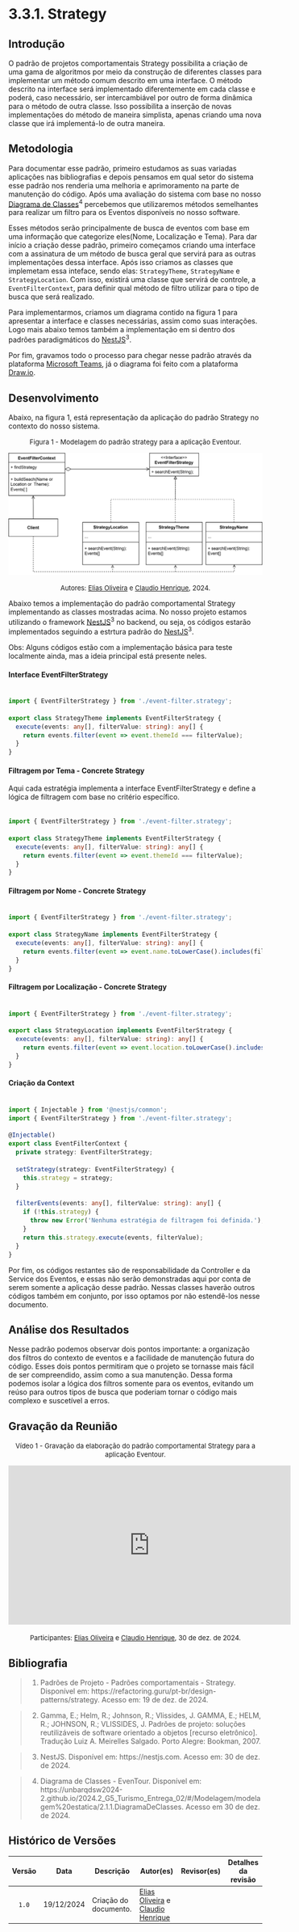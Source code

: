 # 3.3.1. Strategy

## Introdução

O padrão de projetos comportamentais Strategy possibilita a criação de uma gama de algoritmos por meio da construção de diferentes classes para implementar um método comum descrito em uma interface. O método descrito na interface será implementado diferentemente em cada classe e poderá, caso necessário, ser intercambiável por outro de forma dinâmica para o método de outra classe. Isso possibilita a inserção de novas implementações do método de maneira simplista, apenas criando uma nova classe que irá implementá-lo de outra maneira.

## Metodologia

Para documentar esse padrão, primeiro estudamos as suas variadas aplicações nas bibliografias e depois pensamos em qual setor do sistema esse padrão nos renderia uma melhoria e aprimoramento na parte de manutenção do código. Após uma avaliação do sistema com base no nosso [Diagrama de Classes](https://unbarqdsw2024-2.github.io/2024.2_G5_Turismo_Entrega_02/#/Modelagem/modelagem%20estatica/2.1.1.DiagramaDeClasses)<sup><a herf="#ref4">4</a></sup> percebemos que utilizaremos métodos semelhantes para realizar um filtro para os Eventos disponíveis no nosso software.

Esses métodos serão principalmente de busca de eventos com base em uma informação que categorize eles(Nome, Localização e Tema). Para dar início a criação desse padrão, primeiro começamos criando uma interface com a assinatura de um método de busca geral que servirá para as outras implementações dessa interface. Após isso criamos as classes que implemetam essa inteface, sendo elas: `StrategyTheme`, `StrategyName` e `StrategyLocation`. Com isso, existirá uma classe que servirá de controle, a `EventFilterContext`, para definir qual método de filtro utilizar para o tipo de busca que será realizado. 

Para implementarmos, criamos um diagrama contido na figura 1 para apresentar a interface e classes necessárias, assim como suas interações. Logo mais abaixo temos também a implementação em si dentro dos padrões paradigmáticos do [NestJS](https://nestjs.com/)<sup><a herf="#ref3">3</a></sup>.

Por fim, gravamos todo o processo para chegar nesse padrão através da plataforma [Microsoft Teams](https://www.microsoft.com/pt-br/microsoft-teams/group-chat-software/), já o diagrama foi feito com a plataforma [Draw.io](https://draw.io/).

## Desenvolvimento

Abaixo, na figura 1, está representação da aplicação do padrão Strategy no contexto do nosso sistema.

<font size="2"><p style="text-align: center">Figura 1 - Modelagem do padrão strategy para a aplicação Eventour.</p></font>

<center>

![imagem](../assets/comportamentais/strategy/diagrama_padrao_comportamental_strategy.svg)

</center>

<font size="2"><p style="text-align: center">Autores: [Elias Oliveira][EliasGH] e [Claudio Henrique][ClaudioGH], 2024.</p></font>

Abaixo temos a implementação do padrão comportamental Strategy implementando as classes mostradas acima. No nosso projeto estamos utilizando o framework [NestJS](https://nestjs.com/)<sup><a herf="#ref3">3</a></sup> no backend, ou seja, os códigos estarão implementados seguindo a estrtura padrão do [NestJS](https://nestjs.com/)<sup><a herf="#ref3">3</a></sup>. 

Obs: Alguns códigos estão com a implementação básica para teste localmente ainda, mas a ideia principal está presente neles.

#### Interface EventFilterStrategy

```ts

import { EventFilterStrategy } from './event-filter.strategy';

export class StrategyTheme implements EventFilterStrategy {
  execute(events: any[], filterValue: string): any[] {
    return events.filter(event => event.themeId === filterValue);
  }
}

```


#### Filtragem por Tema - Concrete Strategy

Aqui cada estratégia implementa a interface EventFilterStrategy e define a lógica de filtragem com base no critério específico.

```ts

import { EventFilterStrategy } from './event-filter.strategy';

export class StrategyTheme implements EventFilterStrategy {
  execute(events: any[], filterValue: string): any[] {
    return events.filter(event => event.themeId === filterValue);
  }
}

```

#### Filtragem por Nome - Concrete Strategy


```ts

import { EventFilterStrategy } from './event-filter.strategy';

export class StrategyName implements EventFilterStrategy {
  execute(events: any[], filterValue: string): any[] {
    return events.filter(event => event.name.toLowerCase().includes(filterValue.toLowerCase()));
  }
}

```


#### Filtragem por Localização - Concrete Strategy


```ts

import { EventFilterStrategy } from './event-filter.strategy';

export class StrategyLocation implements EventFilterStrategy {
  execute(events: any[], filterValue: string): any[] {
    return events.filter(event => event.location.toLowerCase().includes(filterValue.toLowerCase()));
  }
}

```

#### Criação da Context

```ts

import { Injectable } from '@nestjs/common';
import { EventFilterStrategy } from './event-filter.strategy';

@Injectable()
export class EventFilterContext {
  private strategy: EventFilterStrategy;

  setStrategy(strategy: EventFilterStrategy) {
    this.strategy = strategy;
  }

  filterEvents(events: any[], filterValue: string): any[] {
    if (!this.strategy) {
      throw new Error('Nenhuma estratégia de filtragem foi definida.');
    }
    return this.strategy.execute(events, filterValue);
  }
}

```

Por fim, os códigos restantes são de responsabilidade da Controller e da Service dos Eventos, e essas não serão demonstradas aqui por conta de serem somente a aplicação desse padrão. Nessas classes haverão outros códigos também em conjunto, por isso optamos por não estendê-los nesse documento.

## Análise dos Resultados <!-- NÃO apague essa sub -->

Nesse padrão podemos observar dois pontos importante: a organização dos filtros do contexto de eventos e a facilidade de manutenção futura do código. Esses dois pontos permitiram que o projeto se tornasse mais fácil de ser compreendido, assim como a sua manutenção. Dessa forma podemos isolar a lógica dos filtros somente para os eventos, evitando um reúso para outros tipos de busca que poderiam tornar o código mais complexo e suscetível a erros.

## Gravação da Reunião 

<font size="2"><p style="text-align: center">Vídeo 1 - Gravação da elaboração do padrão comportamental Strategy para a aplicação Eventour.</p></font>

<iframe width="560" height="315" 
  src="https://www.youtube.com/embed/__G_8HwRduk" 
  frameborder="0" 
  allow="accelerometer; autoplay; clipboard-write; encrypted-media; gyroscope; picture-in-picture" 
  allowfullscreen>
</iframe>

<font size="2"><p style="text-align: center">Participantes: [Elias Oliveira][EliasGH] e [Claudio Henrique][ClaudioGH], 30 de dez. de 2024.</p></font>

## Bibliografia

> 1. <div id="ref1"></div>Padrões de Projeto - Padrões comportamentais - Strategy. Disponível em: https://refactoring.guru/pt-br/design-patterns/strategy. Acesso em: 19 de dez. de 2024.

> 2. <div id="ref2"></div>Gamma, E.; Helm, R.; Johnson, R.; Vlissides, J. GAMMA, E.; HELM, R.; JOHNSON, R.; VLISSIDES, J. Padrões de projeto: soluções reutilizáveis de software orientado a objetos [recurso eletrônico]. Tradução Luiz A. Meirelles Salgado. Porto Alegre: Bookman, 2007.

> 3. <div id="ref3"></div>NestJS. Disponível em: https://nestjs.com. Acesso em: 30 de dez. de 2024.

> 4. <div id="ref4"></div> Diagrama de Classes - EvenTour. Disponível em: https://unbarqdsw2024-2.github.io/2024.2_G5_Turismo_Entrega_02/#/Modelagem/modelagem%20estatica/2.1.1.DiagramaDeClasses. Acesso em 30 de dez. de 2024.

## Histórico de Versões

| Versão | Data | Descrição | Autor(es) | Revisor(es) | Detalhes da revisão |
| :----: | :--: | --------- | ----------- | ------ | :---: |
| `1.0`  | 19/12/2024 | Criação do documento. | [Elias Oliveira][EliasGH] e [Claudio Henrique][ClaudioGH]  |  |  | 

[AnaGH]: https://github.com/analufernanndess
[CainaGH]: https://github.com/freitasc
[ClaudioGH]: https://github.com/claudiohsc
[EliasGH]: https://github.com/EliasOliver21
[GuilhermeGH]: https://github.com/gmeister18
[JoelGH]: https://github.com/JoelSRangel
[KathlynGH]: https://github.com/klmurussi
[PabloGH]: https://github.com/pabloheika
[PedroRGH]: https://github.com/pedro-rodiguero
[PedroPGH]: https://github.com/Pedrin0030
[SamuelGH]: https://github.com/samuelalvess
[TalesGH]: https://github.com/TalesRG
